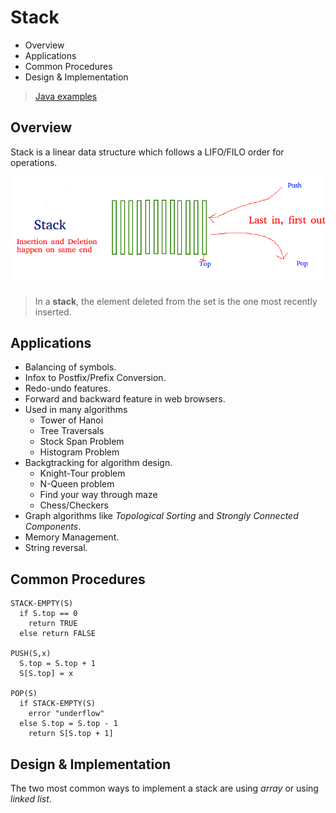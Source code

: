 # Stack

- Overview
- Applications
- Common Procedures
- Design & Implementation

> [Java examples](https://github.com/herrera-ignacio/datastructures-in-java/tree/master/src/main/java/linear/stack)

## Overview

Stack is a linear data structure which follows a LIFO/FILO order for operations.

![](2021-07-05-19-24-48.png)

> In a **stack**, the element deleted from the set is the one most recently inserted.

## Applications

- Balancing of symbols.
- Infox to Postfix/Prefix Conversion.
- Redo-undo features.
- Forward and backward feature in web browsers.
- Used in many algorithms
  - Tower of Hanoi
  - Tree Traversals
  - Stock Span Problem
  - Histogram Problem
- Backgtracking for algorithm design.
  - Knight-Tour problem
  - N-Queen problem
  - Find your way through maze
  - Chess/Checkers
- Graph algorithms like _Topological Sorting_ and _Strongly Connected Components_.
- Memory Management.
- String reversal.

## Common Procedures

```
STACK-EMPTY(S)
  if S.top == 0
    return TRUE
  else return FALSE

PUSH(S,x)
  S.top = S.top + 1
  S[S.top] = x

POP(S)
  if STACK-EMPTY(S)
    error "underflow"
  else S.top = S.top - 1
    return S[S.top + 1]
```

## Design & Implementation

The two most common ways to implement a stack are using _array_ or using _linked list_.
